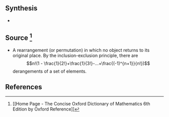 ## Synthesis
- 
## Source [^1]
- A rearrangement (or permutation) in which no object returns to its original place. By the inclusion-exclusion principle, there are $$n!(1 - \frac{1}{2!}+\frac{1}{3!}-...+\frac{(-1)^{n+1}}{n!})$$derangements of a set of elements.
## References

[^1]: [[Home Page - The Concise Oxford Dictionary of Mathematics 6th Edition by Oxford Reference]]